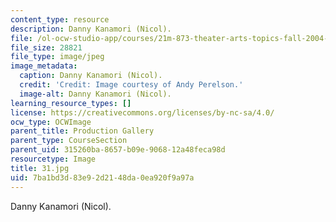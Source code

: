 ```yaml
---
content_type: resource
description: Danny Kanamori (Nicol).
file: /ol-ocw-studio-app/courses/21m-873-theater-arts-topics-fall-2004-january-iap-2005/7ba1bd3d83e92d2148da0ea920f9a97a_31.jpg
file_size: 28821
file_type: image/jpeg
image_metadata:
  caption: Danny Kanamori (Nicol).
  credit: 'Credit: Image courtesy of Andy Perelson.'
  image-alt: Danny Kanamori (Nicol).
learning_resource_types: []
license: https://creativecommons.org/licenses/by-nc-sa/4.0/
ocw_type: OCWImage
parent_title: Production Gallery
parent_type: CourseSection
parent_uid: 315260ba-8657-b09e-9068-12a48feca98d
resourcetype: Image
title: 31.jpg
uid: 7ba1bd3d-83e9-2d21-48da-0ea920f9a97a
---
```

Danny Kanamori (Nicol).